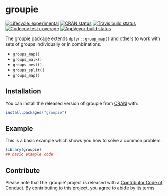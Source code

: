 
<!-- README.md is generated from README.Rmd. Please edit that file -->

# groupie

<!-- badges: start -->

[![Lifecycle:
experimental](https://img.shields.io/badge/lifecycle-experimental-orange.svg)](https://www.tidyverse.org/lifecycle/#experimental)
[![CRAN
status](https://www.r-pkg.org/badges/version/groupie)](https://cran.r-project.org/package=groupie)
[![Travis build
status](https://travis-ci.org/nacnudus/groupie.svg?branch=master)](https://travis-ci.org/nacnudus/groupie)
[![Codecov test
coverage](https://codecov.io/gh/nacnudus/groupie/branch/master/graph/badge.svg)](https://codecov.io/gh/nacnudus/groupie?branch=master)
[![AppVeyor build
status](https://ci.appveyor.com/api/projects/status/github/nacnudus/groupie?branch=master&svg=true)](https://ci.appveyor.com/project/nacnudus/groupie)
<!-- badges: end -->

The groupie package extends `dplyr::group_map()` and others to work with
sets of groups individually or in combinations.

  - `groups_map()`
  - `groups_walk()`
  - `groups_nest()`
  - `groups_split()`
  - `groups_map()`

## Installation

You can install the released version of groupie from
[CRAN](https://CRAN.R-project.org) with:

``` r
install.packages("groupie")
```

## Example

This is a basic example which shows you how to solve a common problem:

``` r
library(groupie)
## basic example code
```

## Contribute

Please note that the ‘groupie’ project is released with a [Contributor
Code of Conduct](.github/CODE_OF_CONDUCT.md). By contributing to this
project, you agree to abide by its terms.
